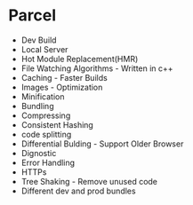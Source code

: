 <!-- React Learning from the Namaste React Dev -->

# Parcel
- Dev Build
- Local Server
- Hot Module Replacement(HMR)
- File Watching Algorithms - Written in c++
- Caching - Faster Builds
- Images - Optimization
- Minification
- Bundling
- Compressing
- Consistent Hashing
- code splitting
- Differential Bulding - Support Older Browser
- Dignostic
- Error Handling
- HTTPs
- Tree Shaking - Remove unused code 
- Different dev and prod bundles